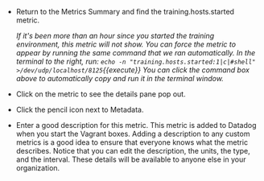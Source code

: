 * Return to the Metrics Summary and find the training.hosts.started metric.

  *If it's been more than an hour since you started the training environment, this metric will not show. You can  force the metric to appear by running the same command that we ran automatically. In the terminal to the right, run: `echo -n "training.hosts.started:1|c|#shell" >/dev/udp/localhost/8125`{{execute}} You can click the command box above to automatically copy and run it in the terminal window.*

* Click on the metric to see the details pane pop out.

* Click the pencil icon next to Metadata.

* Enter a good description for this metric.
This metric is added to Datadog when you start the Vagrant boxes. Adding a description to any custom metrics is a good idea to ensure that everyone knows what the metric describes. Notice that you can edit the description, the units, the type, and the interval. These details will be available to anyone else in your organization. 



